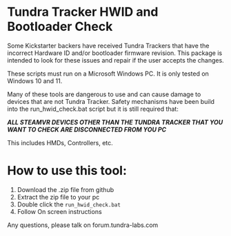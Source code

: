# Tundra Tracker HWID and Bootloader Check

Some Kickstarter backers have received Tundra Trackers that have the incorrect Hardware ID and/or bootloader firmware revision.  This package is intended to look for these issues and repair if the user accepts the changes.

These scripts must run on a Microsoft Windows PC.  It is only tested on Windows 10 and 11.

Many of these tools are dangerous to use and can cause damage to devices that are not Tundra Tracker.  Safety mechanisms have been build into the run_hwid_check.bat script but it is still required that:

***ALL STEAMVR DEVICES OTHER THAN THE TUNDRA TRACKER THAT YOU WANT TO CHECK ARE DISCONNECTED FROM YOU PC***

This includes HMDs, Controllers, etc.

# How to use this tool:

1) Download the .zip file from github
2) Extract the zip file to your pc
3) Double click the `run_hwid_check.bat`
4) Follow On screen instructions



Any questions, please talk on forum.tundra-labs.com

